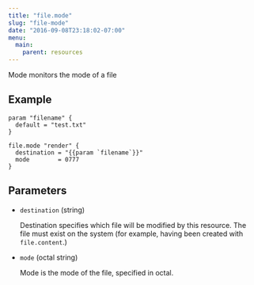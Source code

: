```yaml
---
title: "file.mode"
slug: "file-mode"
date: "2016-09-08T23:18:02-07:00"
menu:
  main:
    parent: resources
---
```



Mode monitors the mode of a file


## Example

```hcl
param "filename" {
  default = "test.txt"
}

file.mode "render" {
  destination = "{{param `filename`}}"
  mode        = 0777
}

```


## Parameters

- `destination` (string)

  Destination specifies which file will be modified by this resource. The
file must exist on the system (for example, having been created with
`file.content`.)

- `mode` (octal string)

  Mode is the mode of the file, specified in octal.


